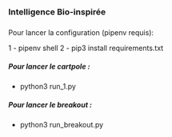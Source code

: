 ### Intelligence Bio-inspirée

##### 
Pour lancer la configuration (pipenv requis):

1 - pipenv shell 
2 - pip3 install requirements.txt

##### Pour lancer le cartpole : 
 - python3 run_1.py
 
 
 ##### Pour lancer le breakout : 
 - python3 run_breakout.py